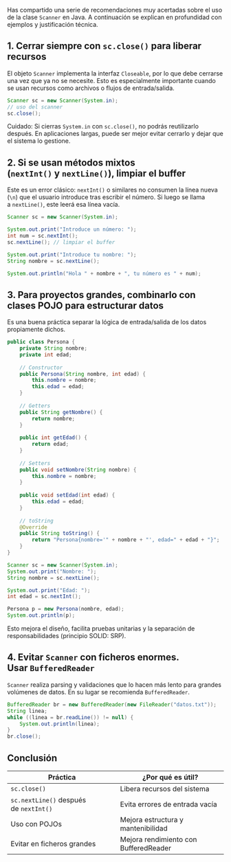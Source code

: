 Has compartido una serie de recomendaciones muy acertadas sobre el uso de la clase `Scanner` en Java. A continuación se explican en profundidad con ejemplos y justificación técnica.

## 1. Cerrar siempre con `sc.close()` para liberar recursos

El objeto `Scanner` implementa la interfaz `Closeable`, por lo que debe cerrarse una vez que ya no se necesite. Esto es especialmente importante cuando se usan recursos como archivos o flujos de entrada/salida.

```java
Scanner sc = new Scanner(System.in);
// uso del scanner
sc.close();
```

Cuidado: Si cierras `System.in` con `sc.close()`, no podrás reutilizarlo después. En aplicaciones largas, puede ser mejor evitar cerrarlo y dejar que el sistema lo gestione.

## 2. Si se usan métodos mixtos (`nextInt()` y `nextLine()`), limpiar el buffer

Este es un error clásico: `nextInt()` o similares no consumen la línea nueva (`\n`) que el usuario introduce tras escribir el número. Si luego se llama a `nextLine()`, este leerá esa línea vacía.

```java
Scanner sc = new Scanner(System.in);

System.out.print("Introduce un número: ");
int num = sc.nextInt();
sc.nextLine(); // limpiar el buffer

System.out.print("Introduce tu nombre: ");
String nombre = sc.nextLine();

System.out.println("Hola " + nombre + ", tu número es " + num);
```

## 3. Para proyectos grandes, combinarlo con clases POJO para estructurar datos

Es una buena práctica separar la lógica de entrada/salida de los datos propiamente dichos.

```java
public class Persona {
    private String nombre;
    private int edad;
	
	// Constructor
	public Persona(String nombre, int edad) {
		this.nombre = nombre;
		this.edad = edad;
	}
	
	// Getters
    public String getNombre() {
        return nombre;
    }
    
    public int getEdad() {
        return edad;
    }
    
    // Setters
    public void setNombre(String nombre) {
        this.nombre = nombre;
    }
	
	public void setEdad(int edad) {
        this.edad = edad;
    }
    
    // toString
    @Override
    public String toString() {
        return "Persona{nombre='" + nombre + "', edad=" + edad + "}";
    }
}
```

```java
Scanner sc = new Scanner(System.in);
System.out.print("Nombre: ");
String nombre = sc.nextLine();

System.out.print("Edad: ");
int edad = sc.nextInt();

Persona p = new Persona(nombre, edad);
System.out.println(p);
```

Esto mejora el diseño, facilita pruebas unitarias y la separación de responsabilidades (principio SOLID: SRP).

## 4. Evitar `Scanner` con ficheros enormes. Usar `BufferedReader`

`Scanner` realiza parsing y validaciones que lo hacen más lento para grandes volúmenes de datos. En su lugar se recomienda `BufferedReader`.

```java
BufferedReader br = new BufferedReader(new FileReader("datos.txt"));
String linea;
while ((linea = br.readLine()) != null) {
    System.out.println(linea);
}
br.close();
```

## Conclusión

| Práctica                               | ¿Por qué es útil?                     |
| -------------------------------------- | ------------------------------------- |
| `sc.close()`                           | Libera recursos del sistema           |
| `sc.nextLine()` después de `nextInt()` | Evita errores de entrada vacía        |
| Uso con POJOs                          | Mejora estructura y mantenibilidad    |
| Evitar en ficheros grandes             | Mejora rendimiento con BufferedReader |
